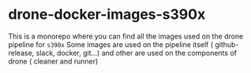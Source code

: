 # drone-docker-images-s390x

This is a monorepo where you can find all the images used on the drone pipeline for `s390x`
Some images are used on the pipeline itself ( github-release, slack, docker, git...) and other are used
on the components of drone ( cleaner and runner)